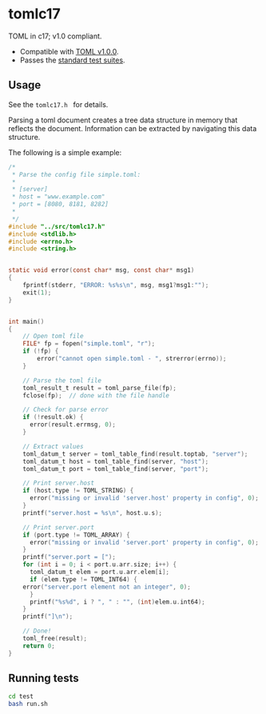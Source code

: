 # tomlc17

TOML in c17; v1.0 compliant.

* Compatible with [TOML v1.0.0](https://toml.io/en/v1.0.0).
* Passes the [standard test suites](github.com/toml-lang/toml-test/cmd/toml-test).

## Usage

See the `tomlc17.h ` for details. 

Parsing a toml document creates a tree data structure in memory that
reflects the document. Information can be extracted by navigating this
data structure.

The following is a simple example:
```c
/*
 * Parse the config file simple.toml:
 *
 * [server]
 * host = "www.example.com"
 * port = [8080, 8181, 8282]
 *
 */
#include "../src/tomlc17.h"
#include <stdlib.h>
#include <errno.h>
#include <string.h>


static void error(const char* msg, const char* msg1)
{
    fprintf(stderr, "ERROR: %s%s\n", msg, msg1?msg1:"");
    exit(1);
}


int main()
{
    // Open toml file
    FILE* fp = fopen("simple.toml", "r");
    if (!fp) {
        error("cannot open simple.toml - ", strerror(errno));
    }

    // Parse the toml file
    toml_result_t result = toml_parse_file(fp);
    fclose(fp);  // done with the file handle

    // Check for parse error
    if (!result.ok) {
      error(result.errmsg, 0);
    }

    // Extract values
    toml_datum_t server = toml_table_find(result.toptab, "server");
    toml_datum_t host = toml_table_find(server, "host");
    toml_datum_t port = toml_table_find(server, "port");

    // Print server.host
    if (host.type != TOML_STRING) {
      error("missing or invalid 'server.host' property in config", 0);
    }
    printf("server.host = %s\n", host.u.s);

    // Print server.port
    if (port.type != TOML_ARRAY) {
      error("missing or invalid 'server.port' property in config", 0);
    }
    printf("server.port = [");
    for (int i = 0; i < port.u.arr.size; i++) {
      toml_datum_t elem = port.u.arr.elem[i];
      if (elem.type != TOML_INT64) {
	error("server.port element not an integer", 0);
      }
      printf("%s%d", i ? ", " : "", (int)elem.u.int64);
    }
    printf("]\n");

    // Done!
    toml_free(result);
    return 0;
}
```

## Running tests

```bash
cd test
bash run.sh
```

